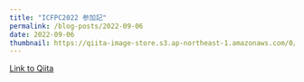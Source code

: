 ```yaml
---
title: "ICFPC2022 参加記"
permalink: /blog-posts/2022-09-06
date: 2022-09-06
thumbnail: https://qiita-image-store.s3.ap-northeast-1.amazonaws.com/0/905155/b9d57bca-d38a-edde-14dd-f9385fa3de98.jpeg
---
```


[Link to Qiita](https://qiita.com/hari64/items/b24d39536734c0d55c9f)
